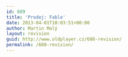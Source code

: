 ```yaml
---
id: 689
title: 'Prodej: Fable'
date: 2013-04-01T10:03:51+00:00
author: Martin Malý
layout: revision
guid: http://www.oldplayer.cz/688-revision/
permalink: /688-revision/
---
```

<div id="google_plus_one">
  <g:plusone></g:plusone>
</div>

<div id="fb_send_like">
</div>